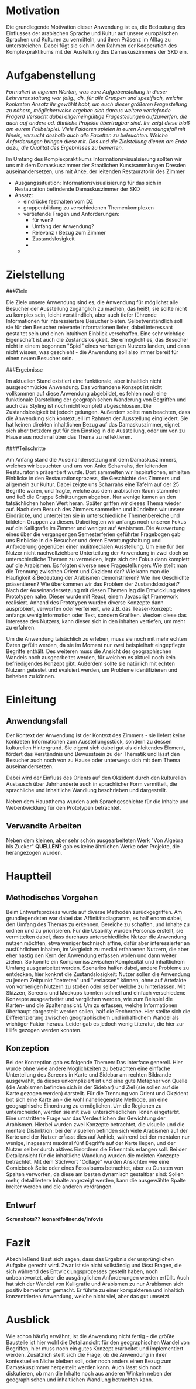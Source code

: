 # Motivation

Die grundlegende Motivation dieser Anwendung ist es, die Bedeutung des Einflusses der arabischen Sprache und Kultur auf unsere europäischen Sprachen und Kulturen zu vermitteln, und ihren Präsenz im Alltag zu unterstreichen. Dabei fügt sie sich in den Rahmen der Kooperation des Komplexpraktikums mit der Austellung des Damaskuszimmers der SKD ein.

# Aufgabenstellung
_Formuliert in eigenen Worten, was eure Aufgabenstellung in dieser Lehrveranstaltung war (allg., dh. für alle Gruppen und spezifisch, welche konkreten Ansatz ihr gewählt habt, um euch dieser größeren  Fragestellung zu nähern, möglicherweise ergeben sich daraus weitere vertiefende Fragen) Versucht dabei allgemeingültige Fragestellungen aufzuwerfen, die auch auf andere od. ähnliche Projekte übertragbar sind. Ihr zeigt diese bloß am eurem Fallbeispiel.  Viele Faktoren spielen in euren Anwendungsfall mit hinein, versucht deshalb auch alle Facetten zu beleuchten. Welche Anforderungen bringen diese mit. Das und die Zielstellung dienen am Ende dazu, die Qualität des Ergebnisses zu bewerten._

Im Umfang des Komplexpraktikums Informationsvisualsierung sollten wir uns mit dem Damaskuszimmer der Staatlichen Kunstsammlungen Dresden auseinandersetzen, uns mit Anke, der leitenden Restauratorin des Zimmer
 

* Ausgangssituation: Informationsvisualisierung für das sich in Restauration befindende Damaskuszimmer der SKD
* Ansatz:
	* eindrücke festhalten vom DZ 	 
	* gruppenbildung zu verschiedenen Themenkomplexen
	* vertiefende Fragen und Anforderungen:
		* für wen?
		* Umfang der Anwendung?
		* Relevanz / Bezug zum Zimmer
		* Zustandslosigkeit
		* 
	* 



# Zielstellung


###Ziele

Die Ziele unsere Anwendung sind es, die Anwendung für möglichst alle Besucher der Ausstellung zugänglich zu machen, das heißt, sie sollte nicht zu komplex sein, leicht verständlich, aber auch tiefer führende Informationen für interessiertere Besucher bieten. Selbstverständlich soll sie für den Besucher relevante Informationen liefer, dabei interessant gestaltet sein und einen intuitiven Einblick verschaffen. Eine sehr wichtige Eigenschaft ist auch die Zustandslosigkeit. Sie ermöglicht es, das Besucher nicht in einem begonnen "Spiel" eines vorherigen Nutzers landen, und dann nicht wissen, was geschieht - die Anwendung soll also immer bereit für einen neuen Besucher sein.

###Ergebnisse

Im aktuellen Stand existiert eine funktionale, aber inhaltlich nicht ausgeschmückte Anwendung. Das vorhandene Konzept ist nicht vollkommen auf diese Anwendung abgebildet, es fehlen noch eine funktionale Darstellung der geographischen Wanderung von Begriffen und auch das Styling ist noch nicht komplett abgeschlossen. Die Zustandslosigkeit ist jedoch gelungen. Außerdem sollte man beachten, dass die Anwendung sich kontextuell im Rahmen der Ausstellung eingliedert. Sie hat keinen direkten inhaltlichen Bezug auf das Damaskuszimmer, eignet sich aber trotzdem gut für den Einstieg in die Ausstellung, oder um von zu Hause aus nochmal über das Thema zu reflektieren.

####Teilschritte


Am Anfang stand die Auseinandersetzung mit dem Damaskuszimmers, welches wir besuchten und uns von Anke Scharrahs, der leitenden Restauratorin präsentiert wurde. Dort sammelten wir Inspirationen, erhielten Einblicke in den Restaurationsprozess, die Geschichte des Zimmers und allgemein zur Kultur. Dabei zeigte uns Scharrahs eine Tafelm auf der 25 Begriffe waren, und fragte, welche aus dem arabischen Raum stammten und ließ die Gruppe Schätzungen abgeben. Nur wenige kamen an den tatsächlichen hohen Wert heran. Später griffen wir dieses Thema wieder auf. Nach dem Besuch des Zimmers sammelten und bündelten wir unsere Eindrücke, und unterteilten sie in unterschiedliche Themenbereiche und bildeten Gruppen zu diesen. Dabei legten wir anfangs noch unseren Fokus auf die Kalligrafie im Zimmer und weniger auf Arabismen. Die Auswertung eines über die vergangengen Semesterferien geführter Fragebogen gab uns Einblicke in die Besucher und deren Erwartungshaltung und Anforderung gegenüber einer mulitmedialen Ausstellung. Um eine für den Nutzer nicht nachvollziehbare Unterteilung der Anwendung in zwei doch so unterschiedliche Themen zu vermeiden, legte sich der Fokus dann komplett auf die Arabismen. Es folgten diverse neue Fragestellungen: Wie stellt man die Trennung zwischen Orient und Okzident dar? Wie kann man die Häufigkeit & Bedeutung der Arabismen demonstrieren? Wie ihre Geschichte präsentieren? Wie überkommen wir das Problem der Zustandslosigkeit? Nach der Auseinandersetzung mit diesen Themen lag die Entwicklung eines Prototypen nahe. Dieser wurde mit React, einem Javascript Framework realisiert. Anhand des Prototypen wurden diverse Konzepte dann ausprobiert, verworfen oder verfeinert, wie z.B. das Teaser-Konzept: anfangs wenig Information oder Text, sondern Grafiken. Wecken diese das Interesse des Nutzers, kann dieser sich in den inhalten vertiefen, um mehr zu erfahren.

Um die Anwendung tatsächlich zu erleben, muss sie noch mit mehr echten Daten gefüllt werden, da sie im Moment nur zwei beispielhaft eingepflegte Begriffe enthält. Des weiteren muss die Ansicht des geographischen Wandels noch ausgearbeitet werden, für welchen es aktuell noch kein befriedigendes Konzept gibt. Außerdem sollte sie natürlich mit echten Nutzern getestet und evaluiert werden, um Probleme identifizieren und beheben zu können. 

# Einleitung 

## Anwendungsfall

Der Kontext der Anwendung ist der Kontext des Zimmers - sie liefert keine konkreten Informationen zum Ausstellungsstück, sondern zu dessen kulturellen Hintergrund. Sie eigent sich dabei gut als einleitendes Element, fördert das Verständnis und Bewusstsein zu der Thematik und lässt den Besucher auch noch von zu Hause oder unterwegs sich mit dem Thema auseinandersetzen. 

Dabei wird der Einfluss des Orients auf den Okzident durch den kulturellen Austausch über Jahrhunderte auch in sprachlicher Form vermittelt, die sprachliche und inhaltliche Wandlung beschrieben und dargestellt.

Neben dem Hauptthema wurden auch Sprachgeschichte für die Inhalte und Webentwicklung für den Prototypen betrachtet.

## Verwandte Arbeiten

Neben dem kleinen, aber sehr schön ausgearbeiteten Werk "Von Algebra bis Zucker" **QUELLEN?** gab es keine ähnlichen Werke oder Projekte, die herangezogen wurden.

# Hauptteil

## Methodisches Vorgehen

Beim Entwurfsprozess wurde auf diverse Methoden zurückgegriffen. Am grundlegendsten war dabei das Affinitätsdiagramm, es half enorm dabei, den Umfang des Themas zu erkennen, Bereiche zu schaffen, und Inhalte zu ordnen und zu priorisieren. 
Für die Usability wurden Personas erstellt, sie vermittelten dabei, dass durchaus unterschiedliche Nutzer die Anwendung nutzen möchten, etwa weniger technisch affine, dafür aber interessierter an ausführlichen Inhalten, im Vergleich zu medial erfahrenen Nutzern, die aber eher hastig den Kern der Anwendung erfassen wollen und dann weiter ziehen. So konnte ein Kompromiss zwischen Komplexität und inhaltlichem Umfang ausgearbeitet werden.
Szenarios halfen dabei, andere Probleme zu entdecken, hier konkret die Zustandslosigkeit: Nutzer sollen die Anwendung zu jedem Zeitpunkt "betreten" und "verlassen" können, ohne auf Artefakte von vorherigen Nutzern zu stoßen oder selber welche zu hinterlassen.
Mit Skizzen, Screens und Mockups konnten schnell und einfach verschiedene Konzepte ausgearbeitet und verglichen werden, wie zum Beispiel die Karten- und die Spaltenansicht. 
Um zu erfassen, welche Informationen überhaupt dargestellt werden sollen, half die Recherche. Hier stellte sich die Differenzierung zwischen geographischem und inhaltlichem Wandel als wichtiger Faktor heraus. Leider gab es jedoch wenig Literatur, die hier zur Hilfe gezogen werden konnten.

## Konzeption

Bei der Konzeption gab es folgende Themen: Das Interface generell. Hier wurde ohne viele andere Möglichkeiten zu betrachten eine einfache Unterteilung des Screens in Karte und Sidebar am rechten Bildrande ausgewählt, da dieses unkompliziert ist und eine gute Metapher von Quelle (die Arabismen befinden sich in der Sidebar) und Ziel (sie sollen auf die Karte gezogen werden) darstellt.
Für die Trennung von Orient und Okzident bot sich eine Karte an - die wohl naheliegendste Methode, um eine geographische Einordnung zu ermöglichen. Um die Regionen zu unterscheiden, werden sie mit zwei unterschiedlichen Tönen eingefärbt.
Eine umstrittene Frage war das Verdeutlichen der Gewichtung der Arabismen. Hierbei wurden zwei Konzepte betrachtet, die visuelle und die mentale Distinktion: bei der visuellen befinden sich viele Arabismen auf der Karte und der Nutzer erfasst dies auf Anhieb, während bei der mentalen nur wenige, insgesamt maximal fünf Begriffe auf der Karte liegen, und der Nutzer selber durch aktives Einordnen die Erkenntnis erlangen soll.
Bei der Detailansicht für die inhaltliche Wandlung wurden die meisten Konzepte betrachtet. Mit dem Stichwort "Collage" wurden Ansichten wie eine Comicbook Seite oder eines Fotoalbums betrachtet, aber zu Gunsten von Spalten verworfen, da diese am besten dynamisch gestaltbar sind: Sollen mehr, detailliertere Inhalte angezeigt werden, kann die ausgewählte Spalte breiter werden und die anderen verdrängen. 


## Entwurf

**Screnshots?? leonardfollner.de/infovis**

# Fazit

Abschließend lässt sich sagen, dass das Ergebnis der ursprünglichen Aufgabe gerecht wird. Zwar ist sie nicht vollständig und lässt Fragen, die sich während des Entwicklungsprozesses gestellt haben, noch unbeantwortet, aber die ausgänglichen Anforderungen werden erfüllt. Auch hat sich der Wandel von Kalligrafie und Arabismen zu nur Arabismen sich positiv bemerkmar gemacht. Er führte zu einer kompakteren und inhaltich konzentrierten Anwendung, welche nicht viel, aber das gut umsetzt.


# Ausblick

Wie schon häufig erwähnt, ist die Anwendung nicht fertig - die größte Baustelle ist hier wohl die Detailansicht für den geographischen Wandel von Begriffen, hier muss noch ein gutes Konzept erarbeitet und implementiert werden. Zusätzlich stellt sich die Frage, ob die Anwendung in ihrer kontextuellen Niche bleiben soll, oder noch anders einen Bezug zum Damaskuszimmer hergestellt werden kann. Auch lässt sich noch diskutieren, ob man die Inhalte noch aus anderen Winkeln neben der geographischen und inhaltlichen Wandlung betrachten kann. 
